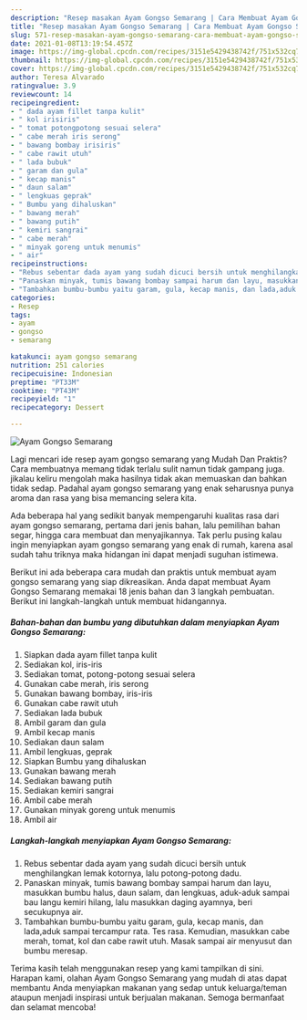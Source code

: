 ```yaml
---
description: "Resep masakan Ayam Gongso Semarang | Cara Membuat Ayam Gongso Semarang Yang Enak Dan Lezat"
title: "Resep masakan Ayam Gongso Semarang | Cara Membuat Ayam Gongso Semarang Yang Enak Dan Lezat"
slug: 571-resep-masakan-ayam-gongso-semarang-cara-membuat-ayam-gongso-semarang-yang-enak-dan-lezat
date: 2021-01-08T13:19:54.457Z
image: https://img-global.cpcdn.com/recipes/3151e5429438742f/751x532cq70/ayam-gongso-semarang-foto-resep-utama.jpg
thumbnail: https://img-global.cpcdn.com/recipes/3151e5429438742f/751x532cq70/ayam-gongso-semarang-foto-resep-utama.jpg
cover: https://img-global.cpcdn.com/recipes/3151e5429438742f/751x532cq70/ayam-gongso-semarang-foto-resep-utama.jpg
author: Teresa Alvarado
ratingvalue: 3.9
reviewcount: 14
recipeingredient:
- " dada ayam fillet tanpa kulit"
- " kol irisiris"
- " tomat potongpotong sesuai selera"
- " cabe merah iris serong"
- " bawang bombay irisiris"
- " cabe rawit utuh"
- " lada bubuk"
- " garam dan gula"
- " kecap manis"
- " daun salam"
- " lengkuas geprak"
- " Bumbu yang dihaluskan"
- " bawang merah"
- " bawang putih"
- " kemiri sangrai"
- " cabe merah"
- " minyak goreng untuk menumis"
- " air"
recipeinstructions:
- "Rebus sebentar dada ayam yang sudah dicuci bersih untuk menghilangkan lemak kotornya, lalu potong-potong dadu."
- "Panaskan minyak, tumis bawang bombay sampai harum dan layu, masukkan bumbu halus, daun salam, dan lengkuas, aduk-aduk sampai bau langu kemiri hilang, lalu masukkan daging ayamnya, beri secukupnya air."
- "Tambahkan bumbu-bumbu yaitu garam, gula, kecap manis, dan lada,aduk sampai tercampur rata. Tes rasa. Kemudian, masukkan cabe merah, tomat, kol dan cabe rawit utuh. Masak sampai air menyusut dan bumbu meresap."
categories:
- Resep
tags:
- ayam
- gongso
- semarang

katakunci: ayam gongso semarang 
nutrition: 251 calories
recipecuisine: Indonesian
preptime: "PT33M"
cooktime: "PT43M"
recipeyield: "1"
recipecategory: Dessert

---
```



![Ayam Gongso Semarang](https://img-global.cpcdn.com/recipes/3151e5429438742f/751x532cq70/ayam-gongso-semarang-foto-resep-utama.jpg)

Lagi mencari ide resep ayam gongso semarang yang Mudah Dan Praktis? Cara membuatnya memang tidak terlalu sulit namun tidak gampang juga. jikalau keliru mengolah maka hasilnya tidak akan memuaskan dan bahkan tidak sedap. Padahal ayam gongso semarang yang enak seharusnya punya aroma dan rasa yang bisa memancing selera kita.

Ada beberapa hal yang sedikit banyak mempengaruhi kualitas rasa dari ayam gongso semarang, pertama dari jenis bahan, lalu pemilihan bahan segar, hingga cara membuat dan menyajikannya. Tak perlu pusing kalau ingin menyiapkan ayam gongso semarang yang enak di rumah, karena asal sudah tahu triknya maka hidangan ini dapat menjadi suguhan istimewa.




Berikut ini ada beberapa cara mudah dan praktis untuk membuat ayam gongso semarang yang siap dikreasikan. Anda dapat membuat Ayam Gongso Semarang memakai 18 jenis bahan dan 3 langkah pembuatan. Berikut ini langkah-langkah untuk membuat hidangannya.

<!--inarticleads1-->

##### Bahan-bahan dan bumbu yang dibutuhkan dalam menyiapkan Ayam Gongso Semarang:

1. Siapkan  dada ayam fillet tanpa kulit
1. Sediakan  kol, iris-iris
1. Sediakan  tomat, potong-potong sesuai selera
1. Gunakan  cabe merah, iris serong
1. Gunakan  bawang bombay, iris-iris
1. Gunakan  cabe rawit utuh
1. Sediakan  lada bubuk
1. Ambil  garam dan gula
1. Ambil  kecap manis
1. Sediakan  daun salam
1. Ambil  lengkuas, geprak
1. Siapkan  Bumbu yang dihaluskan
1. Gunakan  bawang merah
1. Sediakan  bawang putih
1. Sediakan  kemiri sangrai
1. Ambil  cabe merah
1. Gunakan  minyak goreng untuk menumis
1. Ambil  air




<!--inarticleads2-->

##### Langkah-langkah menyiapkan Ayam Gongso Semarang:

1. Rebus sebentar dada ayam yang sudah dicuci bersih untuk menghilangkan lemak kotornya, lalu potong-potong dadu.
1. Panaskan minyak, tumis bawang bombay sampai harum dan layu, masukkan bumbu halus, daun salam, dan lengkuas, aduk-aduk sampai bau langu kemiri hilang, lalu masukkan daging ayamnya, beri secukupnya air.
1. Tambahkan bumbu-bumbu yaitu garam, gula, kecap manis, dan lada,aduk sampai tercampur rata. Tes rasa. Kemudian, masukkan cabe merah, tomat, kol dan cabe rawit utuh. Masak sampai air menyusut dan bumbu meresap.




Terima kasih telah menggunakan resep yang kami tampilkan di sini. Harapan kami, olahan Ayam Gongso Semarang yang mudah di atas dapat membantu Anda menyiapkan makanan yang sedap untuk keluarga/teman ataupun menjadi inspirasi untuk berjualan makanan. Semoga bermanfaat dan selamat mencoba!

